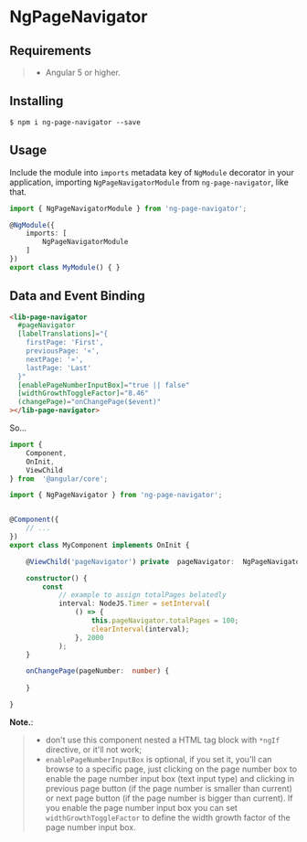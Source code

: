# NgPageNavigator	

## Requirements

>- Angular 5 or higher.

## Installing

	$ npm i ng-page-navigator --save

## Usage

Include the module into `imports` metadata key of `NgModule` decorator in your application, importing `NgPageNavigatorModule` from `ng-page-navigator`, like that.

```typescript
import { NgPageNavigatorModule } from 'ng-page-navigator';

@NgModule({
    imports: [
        NgPageNavigatorModule
    ]
})
export class MyModule() { }
```

## Data and Event Binding

```html
<lib-page-navigator
  #pageNavigator
  [labelTranslations]="{
    firstPage: 'First',
    previousPage: '«',
    nextPage: '»',
    lastPage: 'Last'
  }"
  [enablePageNumberInputBox]="true || false"
  [widthGrowthToggleFactor]="8.46"
  (changePage)="onChangePage($event)"
></lib-page-navigator>
```

So...

```typescript
import {
    Component,
    OnInit,
    ViewChild
} from  '@angular/core';

import { NgPageNavigator } from 'ng-page-navigator';


@Component({
    // ...
})
export class MyComponent implements OnInit {

    @ViewChild('pageNavigator') private  pageNavigator:  NgPageNavigator.Components.PageNavigatorComponent;

    constructor() {
        const
            // example to assign totalPages belatedly
            interval: NodeJS.Timer = setInterval(
                () => {
                    this.pageNavigator.totalPages = 100;
                    clearInterval(interval);
                }, 2000
            );
    }

	onChangePage(pageNumber:  number) {
	    
	}

}
```

**Note.**: 
>- don't use this component nested a HTML tag block with `*ngIf` directive, or it'll not work;
>- `enablePageNumberInputBox` is optional, if you set it, you'll can browse to a specific page, just clicking on the page number box to enable the page number input box (text input type) and clicking in previous page button (if the page number is smaller than current) or next page button (if the page number is bigger than current). If you enable the page number input box you can set `widthGrowthToggleFactor` to define the width growth factor of the page number input box.

